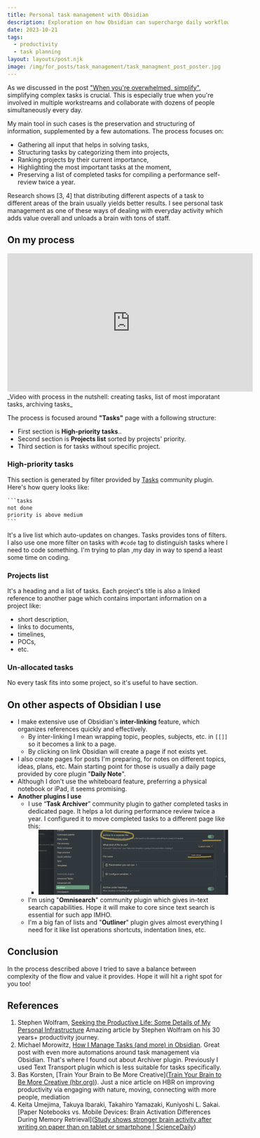 ```yaml
---
title: Personal task management with Obsidian
description: Exploration on how Obsidian can supercharge daily workflow of a software engineer. Post covers how to manage tasks, prioritize projects, and use plugins for a more organized and efficient workday.
date: 2023-10-21
tags:
  - productivity
  - task planning
layout: layouts/post.njk
image: /img/for_posts/task_management/task_managment_post_poster.jpg
---
```


As we discussed in the post ["When you're overwhelmed, simplify"](https://dushkin.tech/posts/when_you_overwhelmed_simplify/), simplifying complex tasks is crucial. This is especially true when you're involved in multiple workstreams and collaborate with dozens of people simultaneously every day.

My main tool in such cases is the preservation and structuring of information, supplemented by a few automations. The process focuses on:
- Gathering all input that helps in solving tasks,
- Structuring tasks by categorizing them into projects,
- Ranking projects by their current importance,
- Highlighting the most important tasks at the moment,
- Preserving a list of completed tasks for compiling a performance self-review twice a year.

Research shows [3, 4] that distributing different aspects of a task to different areas of the brain usually yields better results. I see personal task management as one of these ways of dealing with everyday activity which adds value overall and unloads a brain with tons of staff.

## On my process
<iframe width="560" height="315" src="https://www.youtube.com/embed/l5n8VvumNrc?si=AT_dJbYTBj4YHuHa" title="YouTube video player" frameborder="0" allow="accelerometer; autoplay; clipboard-write; encrypted-media; gyroscope; picture-in-picture; web-share" allowfullscreen></iframe>
_Video with process in the nutshell: creating tasks, list of most imporatant tasks, archiving tasks_

The process is focused around **"Tasks"** page with a following structure:
* First section is **High-priority tasks**..
* Second section is **Projects list** sorted by projects' priority.
* Third section is for tasks without specific project.

### High-priority tasks
This section is generated by filter provided by [Tasks](https://publish.obsidian.md/tasks/Introduction) community plugin. Here's how query looks like:
~~~
```tasks
not done
priority is above medium
```
~~~
It's a live list which auto-updates on changes. Tasks provides tons of filters. I also use one more filter on tasks with `#code` tag to distinguish tasks where I need to code something. I'm trying to plan ,my day in way to spend a least some time on coding.

### Projects list
It's a heading and a list of tasks.
Each project's title is also a linked reference to another page which contains important information on a project like:
* short description, 
* links to documents,
* timelines,
* POCs,
* etc.

### Un-allocated tasks
No every task fits into some project, so it's useful to have section.


## On other aspects of Obsidian I use
* I make extensive use of Obsidian's **inter-linking** feature, which organizes references quickly and effectively. 
	* By inter-linking I mean wrapping topic, peoples, subjects, etc. in `[[]]` so it becomes a link to a page. 
	* By clicking on link Obsidian will create a page if not exists yet.
* I also create pages for posts I'm preparing, for notes on different topics, ideas, plans, etc. Main starting point for those is usually a daily page provided by core plugin "**Daily Note**".
* Although I don't use the whiteboard feature, preferring a physical notebook or iPad, it seems promising.
* **Another plugins I use**
	* I use “**Task Archiver**” community plugin to gather completed tasks in dedicated page. It helps a lot during performance review twice a year. I configured it to move completed tasks to a different page like this:
		* ![Task anatomy](/img/for_posts/task_management/task_managment_archiver_setup.png)
	* I'm using "**Omnisearch**" community plugin which gives in-text search capabilities. Hope it will make to core since text search is essential for such app IMHO.
	* I'm a big fan of lists and "**Outliner**" plugin gives almost everything I need for it like list operations shortcuts, indentation lines, etc.


## Conclusion
In the process described above I tried to save a balance between complexity of the flow and value it provides. Hope it will hit a right spot for you too!

## References
1. Stephen Wolfram, [Seeking the Productive Life: Some Details of My Personal Infrastructure](https://writings.stephenwolfram.com/2019/02/seeking-the-productive-life-some-details-of-my-personal-infrastructure/) Amazing article by Stephen Wolfram on his 30 years+ productivity journey.
2. Michael Morowitz, [How I Manage Tasks (and more) in Obsidian](https://www.morowitz.com/blog/obsidian-tasks/how-i-manage-tasks-in-obsidian/#:~:text=The%20Obsidian%20system%20is%20driven,as%20repeatable%20habits%20or%20checklists). Great post with even more automations around task management via Obsidian. That's where I found out about Archiver plugin. Previously I used Text Transport plugin which is less suitable for tasks specifically.
3. Bas Korsten, [Train Your Brain to Be More Creative]([Train Your Brain to Be More Creative (hbr.org)](https://hbr.org/2021/06/train-your-brain-to-be-more-creative)). Just a nice article on HBR on improving productivity via engaging with nature, moving, connecting with more people, mediation
4. Keita Umejima, Takuya Ibaraki, Takahiro Yamazaki, Kuniyoshi L. Sakai.[Paper Notebooks vs. Mobile Devices: Brain Activation Differences During Memory Retrieval]([Study shows stronger brain activity after writing on paper than on tablet or smartphone | ScienceDaily](https://www.sciencedaily.com/releases/2021/03/210319080820.htm))